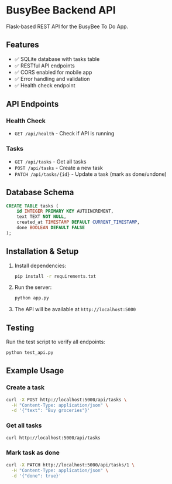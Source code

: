 # BusyBee Backend API

Flask-based REST API for the BusyBee To Do App.

## Features

- ✅ SQLite database with tasks table
- ✅ RESTful API endpoints
- ✅ CORS enabled for mobile app
- ✅ Error handling and validation
- ✅ Health check endpoint

## API Endpoints

### Health Check
- `GET /api/health` - Check if API is running

### Tasks
- `GET /api/tasks` - Get all tasks
- `POST /api/tasks` - Create a new task
- `PATCH /api/tasks/{id}` - Update a task (mark as done/undone)

## Database Schema

```sql
CREATE TABLE tasks (
    id INTEGER PRIMARY KEY AUTOINCREMENT,
    text TEXT NOT NULL,
    created_at TIMESTAMP DEFAULT CURRENT_TIMESTAMP,
    done BOOLEAN DEFAULT FALSE
);
```

## Installation & Setup

1. Install dependencies:
   ```bash
   pip install -r requirements.txt
   ```

2. Run the server:
   ```bash
   python app.py
   ```

3. The API will be available at `http://localhost:5000`

## Testing

Run the test script to verify all endpoints:
```bash
python test_api.py
```

## Example Usage

### Create a task
```bash
curl -X POST http://localhost:5000/api/tasks \
  -H "Content-Type: application/json" \
  -d '{"text": "Buy groceries"}'
```

### Get all tasks
```bash
curl http://localhost:5000/api/tasks
```

### Mark task as done
```bash
curl -X PATCH http://localhost:5000/api/tasks/1 \
  -H "Content-Type: application/json" \
  -d '{"done": true}'
```
